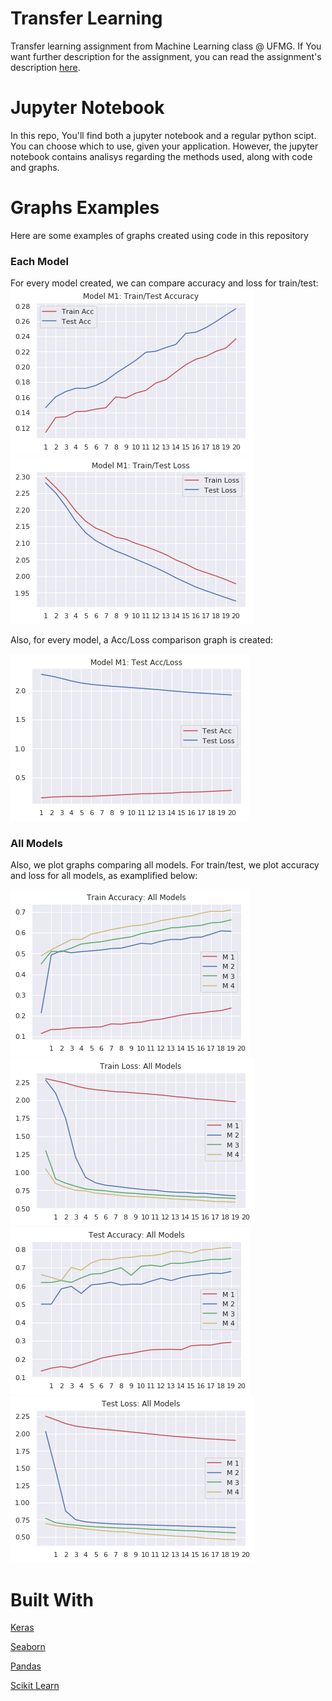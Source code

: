 # Transfer Learning
Transfer learning assignment from Machine Learning class @ UFMG. If You want further description for the assignment, you can read the assignment's description [here](SpecificationTP2.pdf).

# Jupyter Notebook
In this repo, You'll find both a jupyter notebook and a regular python scipt. You can choose which to use, given your application. However, the jupyter notebook
contains analisys regarding the methods used, along with code and graphs.

# Graphs Examples
Here are some examples of graphs created using code in this repository

### Each Model
For every model created, we can compare accuracy and loss for train/test:
![Train/Test Acc](/images/traintestacc.png "Acc Graph")
![Train/Test Loss](/images/traintestloss.png "Loss Graph")


Also, for every model, a Acc/Loss comparison graph is created:

![Test Acc/Loss](/images/testaccloss.png "Test Acc/Loss")


### All Models
Also, we plot graphs comparing all models. For train/test, we plot accuracy and loss for all models, as examplified below:

![Train Acc All](/images/trainaccall.png "All Train Acc")
![Train Loss ALl](/images/trainlossall.png "All Train Loss")
![Test Acc All](/images/testaccall.png "All Test Acc")
![Test Loss All](/images/testlossall.png "All Test Loss")
# Built With
[Keras](https://keras.io)

[Seaborn](https://seaborn.pydata.org)

[Pandas](https://pandas.pydata.org/)

[Scikit Learn](https://scikit-learn.org)

